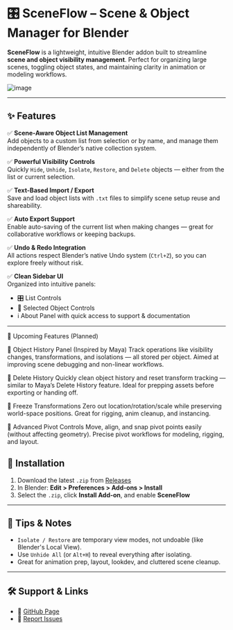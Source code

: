 # 🎛️ SceneFlow – Scene & Object Manager for Blender

**SceneFlow** is a lightweight, intuitive Blender addon built to streamline **scene and object visibility management**. Perfect for organizing large scenes, toggling object states, and maintaining clarity in animation or modeling workflows.

![image](https://github.com/user-attachments/assets/fc0a9a93-2bc3-4adb-8f5e-f138907f13d3)


---

## ✨ Features

✅ **Scene-Aware Object List Management**  
Add objects to a custom list from selection or by name, and manage them independently of Blender’s native collection system.

✅ **Powerful Visibility Controls**  
Quickly `Hide`, `Unhide`, `Isolate`, `Restore`, and `Delete` objects — either from the list or current selection.

✅ **Text-Based Import / Export**  
Save and load object lists with `.txt` files to simplify scene setup reuse and shareability.

✅ **Auto Export Support**  
Enable auto-saving of the current list when making changes — great for collaborative workflows or keeping backups.

✅ **Undo & Redo Integration**  
All actions respect Blender’s native Undo system (`Ctrl+Z`), so you can explore freely without risk.

✅ **Clean Sidebar UI**  
Organized into intuitive panels:
- 🎛 List Controls  
- 🧲 Selected Object Controls  
- ℹ️ About Panel with quick access to support & documentation

---
🧪 Upcoming Features (Planned)

🔄 Object History Panel (Inspired by Maya)
Track operations like visibility changes, transformations, and isolations — all stored per object. Aimed at improving scene debugging and non-linear workflows.

🧹 Delete History
Quickly clean object history and reset transform tracking — similar to Maya’s Delete History feature. Ideal for prepping assets before exporting or handing off.

🧊 Freeze Transformations
Zero out location/rotation/scale while preserving world-space positions. Great for rigging, anim cleanup, and instancing.

📍 Advanced Pivot Controls
Move, align, and snap pivot points easily (without affecting geometry). Precise pivot workflows for modeling, rigging, and layout.

## 🔧 Installation

1. Download the latest `.zip` from [Releases](https://github.com/cgnerd143/SceneFlow/releases)
2. In Blender: **Edit > Preferences > Add-ons > Install**
3. Select the `.zip`, click **Install Add-on**, and enable **SceneFlow**

---

## 🧠 Tips & Notes

- `Isolate / Restore` are temporary view modes, not undoable (like Blender's Local View).
- Use `Unhide All` (or `Alt+H`) to reveal everything after isolating.
- Great for animation prep, layout, lookdev, and cluttered scene cleanup.

---



## 🛠 Support & Links

- 📄 [GitHub Page](https://github.com/cgnerd143)
- 🐞 [Report Issues](https://github.com/cgnerd143/SceneFlow/issues)

